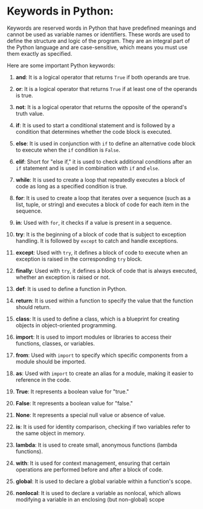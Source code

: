 # Keywords in Python:

Keywords are reserved words in Python that have predefined meanings and cannot be used as variable names or identifiers. These words are used to define the structure and logic of the program. They are an integral part of the Python language and are case-sensitive, which means you must use them exactly as specified.

Here are some important Python keywords:

1. **and**: It is a logical operator that returns `True` if both operands are true.

2. **or**: It is a logical operator that returns `True` if at least one of the operands is true.

3. **not**: It is a logical operator that returns the opposite of the operand's truth value.

4. **if**: It is used to start a conditional statement and is followed by a condition that determines whether the code block is executed.

5. **else**: It is used in conjunction with `if` to define an alternative code block to execute when the `if` condition is `False`.

6. **elif**: Short for "else if," it is used to check additional conditions after an `if` statement and is used in combination with `if` and `else`.

7. **while**: It is used to create a loop that repeatedly executes a block of code as long as a specified condition is true.

8. **for**: It is used to create a loop that iterates over a sequence (such as a list, tuple, or string) and executes a block of code for each item in the sequence.

9. **in**: Used with `for`, it checks if a value is present in a sequence.

10. **try**: It is the beginning of a block of code that is subject to exception handling. It is followed by `except` to catch and handle exceptions.

11. **except**: Used with `try`, it defines a block of code to execute when an exception is raised in the corresponding `try` block.

12. **finally**: Used with `try`, it defines a block of code that is always executed, whether an exception is raised or not.

13. **def**: It is used to define a function in Python.

14. **return**: It is used within a function to specify the value that the function should return.

15. **class**: It is used to define a class, which is a blueprint for creating objects in object-oriented programming.

16. **import**: It is used to import modules or libraries to access their functions, classes, or variables.

17. **from**: Used with `import` to specify which specific components from a module should be imported.

18. **as**: Used with `import` to create an alias for a module, making it easier to reference in the code.

19. **True**: It represents a boolean value for "true."

20. **False**: It represents a boolean value for "false."

21. **None**: It represents a special null value or absence of value.

22. **is**: It is used for identity comparison, checking if two variables refer to the same object in memory.

23. **lambda**: It is used to create small, anonymous functions (lambda functions).

24. **with**: It is used for context management, ensuring that certain operations are performed before and after a block of code.

25. **global**: It is used to declare a global variable within a function's scope.

26. **nonlocal**: It is used to declare a variable as nonlocal, which allows modifying a variable in an enclosing (but non-global) scope
